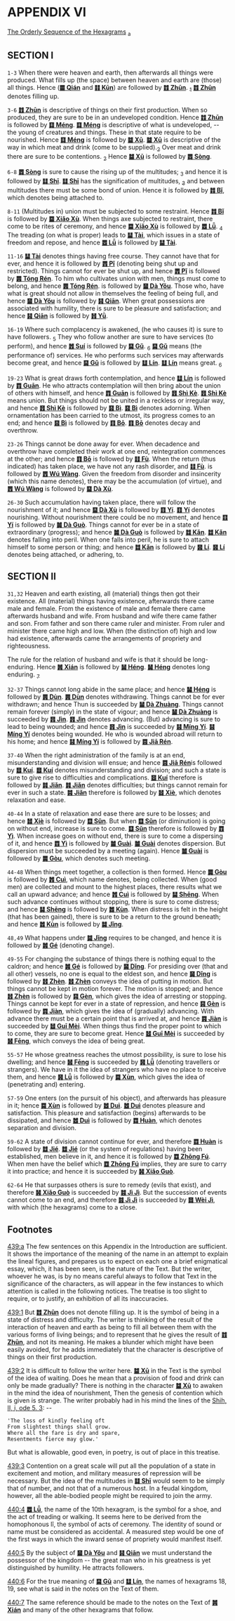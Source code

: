 <a id="p-433"/>

# APPENDIX VI

[The Orderly Sequence of the Hexagrams](https://ctext.org/book-of-changes/xu-gua) <a id="fr_297"/>[<sub>a</sub>](#fn_297)

## SECTION I

`1-3` When there were heaven and earth, then afterwards all things were produced. What fills up (the space) between heaven and earth are (those) all things. Hence ([**䷀ Qián**](e4b9beqian.md) and [**䷁ Kūn**](e59da4kun.md)) are followed by [**䷂ Zhūn**](e5b1afzhun.md). <a id="fr_298"/>[<sub>1</sub>](#fn_298) [**䷂ Zhūn**](e5b1afzhun.md) denotes filling up.

`3-6` [**䷂ Zhūn**](e5b1afzhun.md) is descriptive of things on their first production. When so produced, they are sure to be in an undeveloped condition. Hence [**䷂ Zhūn**](e5b1afzhun.md) is followed by [**䷃ Méng**](e89299meng.md). [**䷃ Méng**](e89299meng.md) is descriptive of what is undeveloped, -- the young of creatures and things. These in that state require to be nourished. Hence [**䷃ Méng**](e89299meng.md) is followed by [**䷄ Xū**](e99c80xu.md). [**䷄ Xū**](e99c80xu.md) is descriptive of the way in which meat and drink (come to be supplied).<a id="fr_299"/>[<sub>2</sub>](#fn_299)</sub> Over meat and drink there are sure to be contentions. <a id="fr_300"/>[<sub>2</sub>](#fn_299) Hence [**䷄ Xū**](e99c80xu.md) is followed by [**䷅ Sòng**](e8aebcsong.md).

`6-8` [**䷅ Sòng**](e8aebcsong.md) is sure to cause the rising up of the multitudes; <a id="fr_301"/>[<sub>3</sub>](#fn_300) and hence it is followed by [**䷆ Shī**](e5b888shi.md). [**䷆ Shī**](e5b888shi.md) has the signification of multitudes, <a id="fr_302"/>[<sub>3</sub>](#fn_300) and between multitudes there must be some bond of union. Hence it is followed by [**䷇ Bǐ**](e6af94bi.md), which denotes being attached to.

`8-11` (Multitudes in) union must be subjected to some restraint. Hence [**䷇ Bǐ**](e6af94bi.md) is followed by [**䷈ Xiǎo Xù**](e5b08fe7959cxiaoxu.md). When things axe subjected to restraint, there come to be rites of ceremony, and hence [**䷈ Xiǎo Xù**](e5b08fe7959cxiaoxu.md) is followed by [**䷉ Lǚ**](e5b1a5lv.md). <a id="fr_303"/>[<sub>4</sub>](#fn_301) The treading (on what is proper) leads to [**䷊ Tài**](e6b3b0tai.md), which issues in a state of freedom and repose, and hence [**䷉ Lǚ**](e5b1a5lv.md) is followed by [**䷊ Tài**](e6b3b0tai.md).

<a id="p-434"/>

`11-16` [**䷊ Tài**](e6b3b0tai.md) denotes things having free course. They cannot have that for ever, and hence it is followed by [**䷋ Pǐ**](e590a6pi.md) (denoting being shut up and restricted). Things cannot for ever be shut up, and hence [**䷋ Pǐ**](e590a6pi.md) is followed by [**䷌ Tóng Rén**](e5908ce4babatongren.md). To him who cultivates union with men, things must come to belong, and hence [**䷌ Tóng Rén**](e5908ce4babatongren.md). is followed by [**䷍ Dà Yǒu**](e5a4a7e69c89dayou.md). Those who, have what is great should not allow in themselves the feeling of being full, and hence [**䷍ Dà Yǒu**](e5a4a7e69c89dayou.md) is followed by [**䷎ Qiān**](e8b0a6qian.md). When great possessions are associated with humility, there is sure to be pleasure and satisfaction; and hence [**䷎ Qiān**](e8b0a6qian.md) is followed by [**䷏ Yǜ**](e8b1abyu.md).

`16-19` Where such complacency is awakened, (he who causes it) is sure to have followers. <a id="fr_304"/>[<sub>5</sub>](#fn_302) They who follow another are sure to have services (to perform), and hence [**䷐ Suí**](e99a8fsui.md) is followed by [**䷑ Gǔ**](e89b8agu.md). <a id="fr_305"/>[<sub>6</sub>](#fn_303) [**䷑ Gǔ**](e89b8agu.md) means (the performance of) services. He who performs such services may afterwards become great, and hence [**䷑ Gǔ**](e89b8agu.md) is followed by [**䷒ Lín**](e4b8b4lin.md). [**䷒ Lín**](e4b8b4lin.md) means great. <a id="fr_306"/>[<sub>6</sub>](#fn_304)

`19-23` What is great draws forth contemplation, and hence [**䷒ Lín**](e4b8b4lin.md) is followed by [**䷓ Guān**](e8a782guan.md). He who attracts contemplation will then bring about the union of others with himself, and hence [**䷓ Guān**](e8a782guan.md) is followed by [**䷔ Shì Kè**](e599ace59791shike.md). [**䷔ Shì Kè**](e599ace59791shike.md) means union. But things should not be united in a reckless or irregular way, and hence [**䷔ Shì Kè**](e599ace59791shike.md) is followed by [**䷕ Bì**](e8b4b2bi.md). [**䷕ Bì**](e8b4b2bi.md) denotes adorning. When ornamentation has been carried to the utmost, its progress comes to an end; and hence [**䷕ Bì**](e8b4b2bi.md) is followed by [**䷖ Bō**](e589a5bo.md). [**䷖ Bō**](e589a5bo.md) denotes decay and overthrow.

<a id="p-435"/>

`23-26` Things cannot be done away for ever. When decadence and overthrow have completed their work at one end, reintegration commences at the other; and hence [**䷖ Bō**](e589a5bo.md) is followed by [**䷗ Fù**](e5a48dfu.md). When the return (thus indicated) has taken place, we have not any rash disorder, and [**䷗ Fù**](e5a48dfu.md). is followed by [**䷘ Wú Wàng**](e697a0e5a684wuwang.md). Given the freedom from disorder and insincerity (which this name denotes), there may be the accumulation (of virtue), and [**䷘ Wú Wàng**](e697a0e5a684wuwang.md) is followed by [**䷙ Dà Xù**](e5a4a7e89384daxu.md).

`26-30` Such accumulation having taken place, there will follow the nourishment of it; and hence [**䷙ Dà Xù**](e5a4a7e89384daxu.md) is followed by [**䷚ Yí**](e9a290yi.md). [**䷚ Yí**](e9a290yi.md) denotes nourishing. Without nourishment there could be no movement, and hence [**䷚ Yí**](e9a290yi.md) is followed by [**䷛ Dà Guò**](e5a4a7e8bf87daguo.md). Things cannot for ever be in a state of extraordinary (progress); and hence [**䷛ Dà Guò**](e5a4a7e8bf87daguo.md) is followed by [**䷜ Kǎn**](e59d8ekan.md). [**䷜ Kǎn**](e59d8ekan.md) denotes falling into peril. When one falls into peril, he is sure to attach himself to some person or thing; and hence [**䷜ Kǎn**](e59d8ekan.md) is followed by [**䷝ Lí**](e7a6bbli.md). [**䷝ Lí**](e7a6bbli.md) denotes being attached, or adhering, to.

## SECTION II

`31,32` Heaven and earth existing, all (material) things then got their existence. All (material) things having existence, afterwards there came male and female. From the existence of male and female there came afterwards husband and wife. From husband and wife there came father and son. From father and son there came ruler and minister. From ruler and minister there came high and low. When (the distinction of) high and low had existence, afterwards came the arrangements of propriety and righteousness.

<a id="p-436"/>

The rule for the relation of husband and wife is that it should be long-enduring. Hence [**䷞ Xián**](e592b8xian.md) is followed by [**䷟ Héng**](e68192heng.md). [**䷟ Héng**](e68192heng.md) denotes long enduring. <a id="fr_307"/>[<sub>7</sub>](#fn_304)

`32-37` Things cannot long abide in the same place; and hence [**䷟ Héng**](e68192heng.md) is followed by [**䷠ Dùn**](e981afdun.md). [**䷠ Dùn**](e981afdun.md) denotes withdrawing. Things cannot be for ever withdrawn; and hence Thun is succeeded by [**䷡ Dà Zhuàng**](e5a4a7e5a3aedazhuang.md). Things cannot remain forever (simply) in the state of vigour; and hence [**䷡ Dà Zhuàng**](e5a4a7e5a3aedazhuang.md) is succeeded by [**䷢ Jìn**](e6998bjin.md). [**䷢ Jìn**](e6998bjin.md) denotes advancing. (But) advancing is sure to lead to being wounded; and hence [**䷢ Jìn**](e6998bjin.md) is succeeded by [**䷣ Míng Yí**](e6988ee5a4b7mingyi.md). [**䷣ Míng Yí**](e6988ee5a4b7mingyi.md) denotes being wounded. He who is wounded abroad will return to his home; and hence [**䷣ Míng Yí**](e6988ee5a4b7mingyi.md) is followed by [**䷤ Jiā Rén**](e5aeb6e4babajiaren.md).

`37-40` When the right administration of the family is at an end, misunderstanding and division will ensue; and hence [**䷤ Jiā Rén**](e5aeb6e4babajiaren.md)is followed by [**䷥ Kuí**](e79dbdkui.md). [**䷥ Kuí**](e79dbdkui.md) denotes misunderstanding and division; and such a state is sure to give rise to difficulties and complications. [**䷥ Kuí**](e79dbdkui.md) therefore is followed by [**䷦ Jiǎn**](e8b987jian.md). [**䷦ Jiǎn**](e8b987jian.md) denotes difficulties; but things cannot remain for ever in such a state. [**䷦ Jiǎn**](e8b987jian.md) therefore is followed by [**䷧ Xiè**](e8a7a3xie.md), which denotes relaxation and ease.

`40-44` In a state of relaxation and ease there are sure to be losses; and hence [**䷧ Xiè**](e8a7a3xie.md) is followed by [**䷨ Sǔn**](e68d9fsun.md). But when [**䷨ Sǔn**](e68d9fsun.md) (or diminution) is going on without end, increase is sure to come. [**䷨ Sǔn**](e68d9fsun.md) therefore is followed by [**䷩ Yì**](e79b8ayi.md). When increase goes on without end, there is sure to come a dispersing of it, and hence [**䷩ Yì**](e79b8ayi.md) is followed by [**䷪ Guài**](e5a4acguai.md). [**䷪ Guài**](e5a4acguai.md) denotes dispersion. But dispersion must be succeeded by a meeting (again). Hence [**䷪ Guài**](e5a4acguai.md) is followed by [**䷫ Gòu**](e5a7a4gou.md), which denotes such meeting.

<a id="p-437"/>

`44-48` When things meet together, a collection is then formed. Hence [**䷫ Gòu**](e5a7a4gou.md) is followed by [**䷬ Cuì**](e89083cui.md), which name denotes, being collected. When (good men) are collected and mount to the highest places, there results what we call an upward advance; and hence [**䷬ Cuì**](e89083cui.md) is followed by [**䷭ Shēng**](e58d87sheng.md). When such advance continues without stopping, there is sure to come distress; and hence [**䷭ Shēng**](e58d87sheng.md) is followed by [**䷮ Kùn**](e59bb0kun.md). When distress is felt in the height (that has been gained), there is sure to be a return to the ground beneath; and hence [**䷮ Kùn**](e59bb0kun.md) is followed by [**䷯ Jǐng**](e4ba95jing.md).

`48,49` What happens under [**䷯ Jǐng**](e4ba95jing.md) requires to be changed, and hence it is followed by [**䷰ Gé**](e99da9ge.md) (denoting change).

`49-55` For changing the substance of things there is nothing equal to the caldron; and hence [**䷰ Gé**](e99da9ge.md) is followed by [**䷱ Dǐng**](e9bc8eding.md). For presiding over (that and all other) vessels, no one is equal to the eldest son, and hence [**䷱ Dǐng**](e9bc8eding.md) is followed by [**䷲ Zhèn**](e99c87zhen.md). [**䷲ Zhèn**](e99c87zhen.md) conveys the idea of putting in motion. But things cannot be kept in motion forever. The motion is stopped; and hence [**䷲ Zhèn**](e99c87zhen.md) is followed by [**䷳ Gèn**](e889aegen.md), which gives the idea of arresting or stopping. Things cannot be kept for ever in a state of repression, and hence [**䷳ Gèn**](e889aegen.md) is followed by [**䷴ Jiàn**](e6b890jian.md), which gives the idea of (gradually) advancing. With advance there must be a certain point that is arrived at, and hence [**䷴ Jiàn**](e6b890jian.md) is succeeded by [**䷵ Guī Mèi**](e5bd92e5a6b9guimei.md). When things thus find the proper point to which to come, they are sure to become great. Hence [**䷵ Guī Mèi**](e5bd92e5a6b9guimei.md) is succeeded by [**䷶ Fēng**](e4b8b0feng.md), which conveys the idea of being great.

<a id="p-438"/>

`55-57` He whose greatness reaches the utmost possibility, is sure to lose his dwelling; and hence [**䷶ Fēng**](e4b8b0feng.md) is succeeded by [**䷷ Lǚ**](e69785lv.md) (denoting travellers or strangers). We have in it the idea of strangers who have no place to receive them, and hence [**䷷ Lǚ**](e69785lv.md) is followed by [**䷸ Xùn**](e5b7bdxun.md), which gives the idea of (penetrating and) entering.

`57-59` One enters (on the pursuit of his object), and afterwards has pleasure in it; hence [**䷸ Xùn**](e5b7bdxun.md) is followed by [**䷹ Duì**](e58591dui.md). [**䷹ Duì**](e58591dui.md) denotes pleasure and satisfaction. This pleasure and satisfaction (begins) afterwards to be dissipated, and hence [**䷹ Duì**](e58591dui.md) is followed by [**䷺ Huàn**](e6b6a3huan.md), which denotes separation and division.

`59-62` A state of division cannot continue for ever, and therefore [**䷺ Huàn**](e6b6a3huan.md) is followed by [**䷻ Jié**](e88a82jie.md). [**䷻ Jié**](e88a82jie.md) (or the system of regulations) having been established, men believe in it, and hence it is followed by [**䷼ Zhōng Fú**](e4b8ade5ad9azhongfu.md). When men have the belief which [**䷼ Zhōng Fú**](e4b8ade5ad9azhongfu.md) implies, they are sure to carry it into practice; and hence it is succeeded by [**䷽ Xiǎo Guò**](e5b08fe8bf87xiaoguo.md).

<a id="p-439"/>

`62-64` He that surpasses others is sure to remedy (evils that exist), and therefore [**䷽ Xiǎo Guò**](e5b08fe8bf87xiaoguo.md) is succeeded by [**䷾ Jì Jì**](e697a2e6b58ejiji.md). But the succession of events cannot come to an end, and therefore [**䷾ Jì Jì**](e697a2e6b58ejiji.md) is succeeded by [**䷿ Wèi Jì**](e69caae6b58eweiji.md), with which (the hexagrams) come to a close.

<a id="p-440"/>

## Footnotes

<a id="fn_297"/>[439:a](#fr_297) The few sentences on this Appendix in the Introduction are sufficient. It shows the importance of the meaning of the name in an attempt to explain the lineal figures, and prepares us to expect on each one a brief enigmatical essay, which, it has been seen, is the nature of the Text. But the writer, whoever he was, is by no means careful always to follow that Text in the significance of the characters, as will appear in the few instances to which attention is called in the following notices. The treatise is too slight to require, or to justify, an exhibition of all its inaccuracies.

<a id="fn_298"/>[439:1](#fr_298) But [**䷂ Zhūn**](e5b1afzhun.md) does not denote filling up. It is the symbol of being in a state of distress and difficulty. The writer is thinking of the result of the interaction of heaven and earth as being to fill all between them with the various forms of living beings; and to represent that he gives the result of [**䷂ Zhūn**](e5b1afzhun.md), and not its meaning. He makes a blunder which might have been easily avoided, for he adds immediately that the character is descriptive of things on their first production.

<a id="fn_299"/>[439:2](#fr_300) It is difficult to follow the writer here. [**䷄ Xū**](e99c80xu.md) in the Text is the symbol of the idea of waiting. Does he mean that a provision of food and drink can only be made gradually? There is nothing in the character [**䷄ Xū**](e99c80xu.md) to awaken in the mind the idea of nourishment, Then the genesis of contention which is given is strange. The writer probably had in his mind the lines of the [Shih, II, i, ode 5. 3](https://ctext.org/dictionary.pl?if=en&id=15357): --

```
'The loss of kindly feeling oft
From slightest things shall grow.
Where all the fare is dry and spare,
Resentments fierce may glow.'
```

But what is allowable, good even, in poetry, is out of place in this treatise.

<a id="fn_300"/>[439:3](#fr_302) Contention on a great scale will put all the population of a state in excitement and motion, and military measures of repression will be necessary. But the idea of the multitudes in [**䷆ Shī**](e5b888shi.md) would seem to be simply that of number, and not that of a numerous host. In a feudal kingdom, however, all the able-bodied people might be required to join the army.

<a id="fn_301"/>[440:4](#fr_303) [**䷉ Lǚ**](e5b1a5lv.md), the name of the 10th hexagram, is the symbol for a shoe, and the act of treading or walking. It seems here to be derived from the homophonous lî, the symbol of acts of ceremony. The identity of sound or name must be considered as accidental. A measured step would be one of the first ways in which the inward sense of propriety would manifest itself.

<a id="fn_302"/>[440:5](#p-434) By the subject of [**䷍ Dà Yǒu**](e5a4a7e69c89dayou.md) and [**䷎ Qiān**](e8b0a6qian.md) we must understand the possessor of the kingdom -- the great man who in his greatness is yet distinguished by humility. He attracts followers.

<a id="fn_303"/>[440:6](#fr_306) For the true meaning of [**䷑ Gǔ**](e89b8agu.md) and [**䷒ Lín**](e4b8b4lin.md), the names of hexagrams 18, 19, see what is said in the notes on the Text of them.

<a id="fn_304">[440:7](#fr_307) The same reference should be made to the notes on the Text of [**䷞ Xián**](e592b8xian.md) and many of the other hexagrams that follow.
